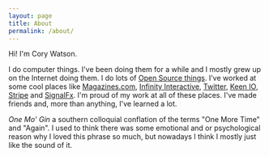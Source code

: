 ```yaml
---
layout: page
title: About
permalink: /about/
---
```


Hi! I'm Cory Watson.

I do computer things. I've been doing them for a while and I mostly grew up on the Internet doing them. I do lots of [Open Source things](http://github.com/gphat). I've worked at some cool places like [Magazines.com](http://www.magazines.com), [Infinity Interactive](http://www.iinteractive.com), [Twitter](http://twitter.com), [Keen IO](http://keen.io), [Stripe](http://stripe.com) and [SignalFx](https://www.signalfx.com). I'm proud of my work at all of these places. I've made friends and, more than anything, I've learned a lot.

<em>One Mo' Gin</em> a southern colloquial conflation of the terms "One More Time" and "Again". I used to think there was some emotional and or psychological reason why I loved this phrase so much, but nowadays I think I mostly just like the sound of it.
